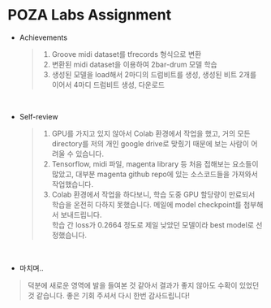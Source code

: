 # POZA Labs Assignment

- Achievements 
  > 1) Groove midi dataset를 tfrecords 형식으로 변환
  > 2) 변환된 midi dataset을 이용하여 2bar-drum 모델 학습
  > 3) 생성된 모델을 load해서 2마디의 드럼비트를 생성, 생성된 비트 2개를 이어서 4마디 드럼비트 생성, 다운로드

<br>

- Self-review
  > 1) GPU를 가지고 있지 않아서 Colab 환경에서 작업을 했고, 거의 모든 directory를 저의 개인 google drive로 맞췄기 때문에 보는 사람이 어려울 수 있습니다. 
  > 2) Tensorflow, midi 파일, magenta library 등 처음 접해보는 요소들이 많았고, 대부분 magenta github repo에 있는 소스코드들을 가져와서 작업했습니다.
  > 3) Colab 환경에서 작업을 하다보니, 학습 도중 GPU 할당량이 만료되서 학습을 온전히 다하지 못했습니다. 메일에 model checkpoint를 첨부해서 보내드립니다.<br> 학습 간 loss가 0.2664 정도로 제일 낮았던 모델이라 best model로 선정했습니다.
 
 <br>
 
 - 마치며..
  > 덕분에 새로운 영역에 발을 들여본 것 같아서 결과가 좋지 않아도 수확이 있었던 것 같습니다. 좋은 기회 주셔서 다시 한번 감사드립니다!
